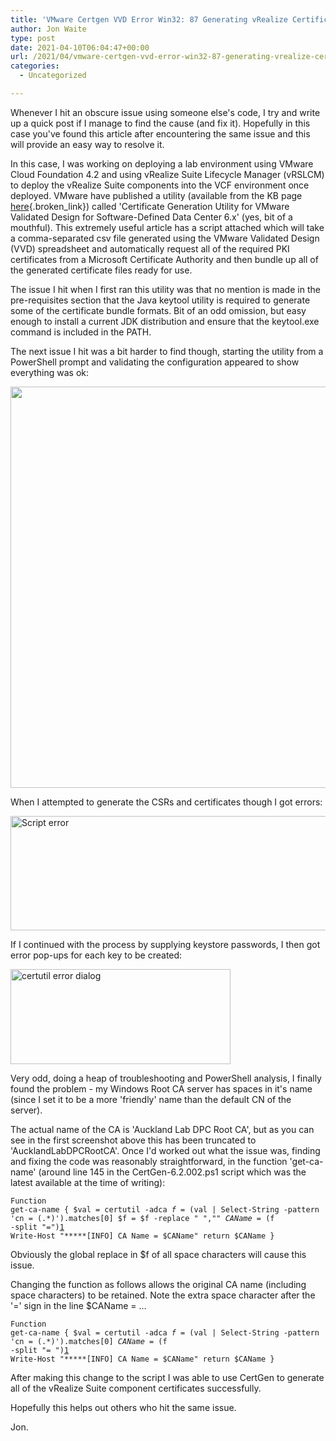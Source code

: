 ```yaml
---
title: 'VMware Certgen VVD Error Win32: 87 Generating vRealize Certificates'
author: Jon Waite
type: post
date: 2021-04-10T06:04:47+00:00
url: /2021/04/vmware-certgen-vvd-error-win32-87-generating-vrealize-certificates/
categories:
  - Uncategorized

---
```

Whenever I hit an obscure issue using someone else's code, I try and write up a quick post if I manage to find the cause (and fix it). Hopefully in this case you've found this article after encountering the same issue and this will provide an easy way to resolve it.

In this case, I was working on deploying a lab environment using VMware Cloud Foundation 4.2 and using vRealize Suite Lifecycle Manager (vRSLCM) to deploy the vRealize Suite components into the VCF environment once deployed. VMware have published a utility (available from the KB page [here][1]{.broken_link}) called 'Certificate Generation Utility for VMware Validated Design for Software-Defined Data Center 6.x' (yes, bit of a mouthful). This extremely useful article has a script attached which will take a comma-separated csv file generated using the VMware Validated Design (VVD) spreadsheet and automatically request all of the required PKI certificates from a Microsoft Certificate Authority and then bundle up all of the generated certificate files ready for use.

The issue I hit when I first ran this utility was that no mention is made in the pre-requisites section that the Java keytool utility is required to generate some of the certificate bundle formats. Bit of an odd omission, but easy enough to install a current JDK distribution and ensure that the keytool.exe command is included in the PATH.

The next issue I hit was a bit harder to find though, starting the utility from a PowerShell prompt and validating the configuration appeared to show everything was ok:

<img loading="lazy" decoding="async" width="832" height="642" class="wp-image-68901 size-full aligncenter" src="https://kiwicloud.ninja/wp-content/uploads/2021/04/Pasted-3.png" srcset="https://kiwicloud.ninja/wp-content/uploads/2021/04/Pasted-3.png 832w, https://kiwicloud.ninja/wp-content/uploads/2021/04/Pasted-3-300x231.png 300w, https://kiwicloud.ninja/wp-content/uploads/2021/04/Pasted-3-800x617.png 800w, https://kiwicloud.ninja/wp-content/uploads/2021/04/Pasted-3-768x593.png 768w, https://kiwicloud.ninja/wp-content/uploads/2021/04/Pasted-3-150x116.png 150w, https://kiwicloud.ninja/wp-content/uploads/2021/04/Pasted-3-194x150.png 194w" sizes="(max-width: 832px) 100vw, 832px" /> 

When I attempted to generate the CSRs and certificates though I got errors:

<img loading="lazy" decoding="async" class="aligncenter wp-image-68888 size-full" src="https://kiwicloud.ninja/wp-content/uploads/2021/04/Pasted-1.png" alt="Script error" width="840" height="183" srcset="https://kiwicloud.ninja/wp-content/uploads/2021/04/Pasted-1.png 840w, https://kiwicloud.ninja/wp-content/uploads/2021/04/Pasted-1-300x65.png 300w, https://kiwicloud.ninja/wp-content/uploads/2021/04/Pasted-1-800x174.png 800w, https://kiwicloud.ninja/wp-content/uploads/2021/04/Pasted-1-768x167.png 768w, https://kiwicloud.ninja/wp-content/uploads/2021/04/Pasted-1-150x33.png 150w, https://kiwicloud.ninja/wp-content/uploads/2021/04/Pasted-1-250x54.png 250w" sizes="(max-width: 840px) 100vw, 840px" /> 

If I continued with the process by supplying keystore passwords, I then got error pop-ups for each key to be created:

<img loading="lazy" decoding="async" class="aligncenter wp-image-68890 size-full" src="https://kiwicloud.ninja/wp-content/uploads/2021/04/Pasted-2.png" alt="certutil error dialog" width="352" height="152" srcset="https://kiwicloud.ninja/wp-content/uploads/2021/04/Pasted-2.png 352w, https://kiwicloud.ninja/wp-content/uploads/2021/04/Pasted-2-300x130.png 300w, https://kiwicloud.ninja/wp-content/uploads/2021/04/Pasted-2-150x65.png 150w, https://kiwicloud.ninja/wp-content/uploads/2021/04/Pasted-2-250x108.png 250w" sizes="(max-width: 352px) 100vw, 352px" /> 

Very odd, doing a heap of troubleshooting and PowerShell analysis, I finally found the problem - my Windows Root CA server has spaces in it's name (since I set it to be a more 'friendly' name than the default CN of the server).

The actual name of the CA is 'Auckland Lab DPC Root CA', but as you can see in the first screenshot above this has been truncated to 'AucklandLabDPCRootCA'. Once I'd worked out what the issue was, finding and fixing the code was reasonably straightforward, in the function 'get-ca-name' (around line 145 in the CertGen-6.2.002.ps1 script which was the latest available at the time of writing):

<code class="EnlighterJSRAW" data-enlighter-language="powershell">Function get-ca-name {
$val = certutil -adca
$f = ($val | Select-String -pattern 'cn = (.*)').matches[0]
$f = $f -replace " ",""
$CAName = ($f -split "=")[1]
Write-Host "*****[INFO] CA Name = $CAName"
return $CAName
}</code>

Obviously the global replace in $f of all space characters will cause this issue.

Changing the function as follows allows the original CA name (including space characters) to be retained. Note the extra space character after the '=' sign in the line $CAName = &#8230;

<code class="EnlighterJSRAW" data-enlighter-language="powershell">Function get-ca-name {
$val = certutil -adca
$f = ($val | Select-String -pattern 'cn = (.*)').matches[0]
$CAName = ($f -split "= ")[1]
Write-Host "*****[INFO] CA Name = $CAName"
return $CAName
}</code>

After making this change to the script I was able to use CertGen to generate all of the vRealize Suite component certificates successfully.

Hopefully this helps out others who hit the same issue.

Jon.

 [1]: https://kb.vmware.com/s/article/78246